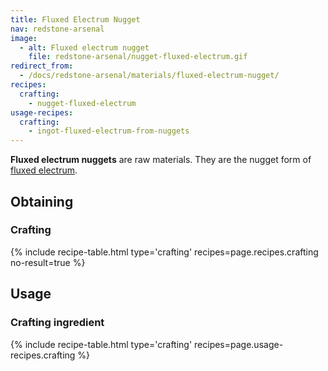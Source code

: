 ```yaml
---
title: Fluxed Electrum Nugget
nav: redstone-arsenal
image:
  - alt: Fluxed electrum nugget
    file: redstone-arsenal/nugget-fluxed-electrum.gif
redirect_from:
  - /docs/redstone-arsenal/materials/fluxed-electrum-nugget/
recipes:
  crafting:
    - nugget-fluxed-electrum
usage-recipes:
  crafting:
    - ingot-fluxed-electrum-from-nuggets
---
```


**Fluxed electrum nuggets** are raw materials. They are the nugget form of
[fluxed electrum](/docs/fluxed-electrum-ingot/).


Obtaining
---------

### Crafting
{% include recipe-table.html type='crafting' recipes=page.recipes.crafting no-result=true %}


Usage
-----

### Crafting ingredient
{% include recipe-table.html type='crafting' recipes=page.usage-recipes.crafting %}
